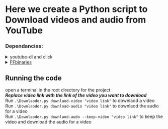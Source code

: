 # Here we create a Python script to Download videos and audio from YouTube

### Dependancies: 
 <details>
 <summary>youtube-dl and click</summary>
 - open a terminal with admin privlages and run <code>pip install youtube-dl click</code>
 </details> 

 <details>
 <summary> <a href="https://ffbinaries.com/downloads">FFbinaries</a> </summary>
 - Downlaod <code>ffmeg</code>, <code>ffprobe</code> and <code>ffplay</code> from the above link<br>
 - Extract the zip files and sotre the <code>exe</code> files in the root directory for the project
</details>

## Running the code  
open a terminal in the root directory for the project  
***Replace video link with the link of the video you want to download***  
Run `.\Downlaoder.py downlaod-video "video link"` to downlaod a video  
Run `.\Downlaoder.py download-audio "video link"` to downlaod the audio for a video  
Run `.\Downlaoder.py downlaod-audo --keep-video "video link"` to keep the video and download the audio for a video  
